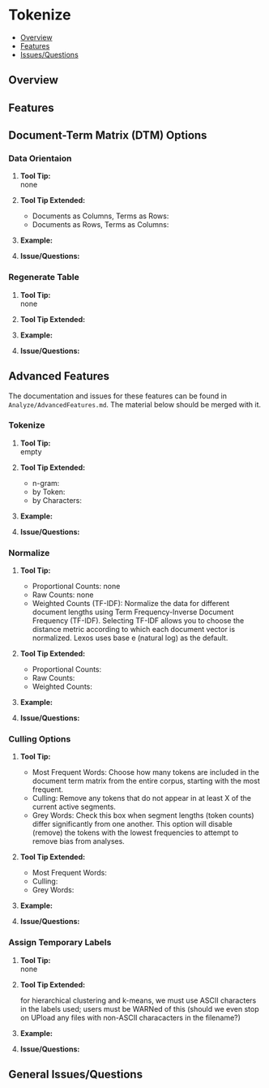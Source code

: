 # Tokenize

* [Overview](#overview)
* [Features](#features)
* [Issues/Questions](#issues)

## <a name='overview'></a> Overview



## <a name='features'></a> Features
## Document-Term Matrix (DTM) Options
### Data Orientaion
1. __Tool Tip:__  
   none
2. __Tool Tip Extended:__  
   * Documents as Columns, Terms as Rows:  
   * Documents as Rows, Terms as Columns:  
3. __Example:__  
   
4. __Issue/Questions:__  
   
   

### Regenerate Table
1. __Tool Tip:__  
   none
2. __Tool Tip Extended:__  
   
3. __Example:__  
   
4. __Issue/Questions:__  
   
## Advanced Features
The documentation and issues for these features can be found in `Analyze/AdvancedFeatures.md`. The material below should be merged with it.
   
### Tokenize
1. __Tool Tip:__  
   empty
2. __Tool Tip Extended:__  
   * n-gram:  
   * by Token:  
   * by Characters:  
3. __Example:__  
   
4. __Issue/Questions:__  
   
   
### Normalize
1. __Tool Tip:__  
   * Proportional Counts: none  
   * Raw Counts: none  
   * Weighted Counts (TF-IDF): Normalize the data for different document lengths using Term Frequency-Inverse Document Frequency (TF-IDF). Selecting TF-IDF allows you to choose the distance metric according to which each document vector is normalized. Lexos uses base e (natural log) as the default.  
2. __Tool Tip Extended:__  
   * Proportional Counts:  
   * Raw Counts:  
   * Weighted Counts:  
3. __Example:__  
   
4. __Issue/Questions:__  
   
   
### Culling Options
1. __Tool Tip:__  
   * Most Frequent Words: Choose how many tokens are included in the document term matrix from the entire corpus, starting with the most frequent.  
   * Culling: Remove any tokens that do not appear in at least X of the current active segments.  
   * Grey Words: Check this box when segment lengths (token counts) differ significantly from one another. This option will disable (remove) the tokens with the lowest frequencies to attempt to remove bias from analyses.  
2. __Tool Tip Extended:__  
   * Most Frequent Words:  
   * Culling:  
   * Grey Words:  
3. __Example:__  
   
4. __Issue/Questions:__  
   
    
### Assign Temporary Labels
1. __Tool Tip:__  
   none
2. __Tool Tip Extended:__  

   for hierarchical clustering and k-means, we must use ASCII characters in the labels used;  users must be WARNed of this (should we even stop on UPload any files with non-ASCII characacters in the filename?)

3. __Example:__  
   
4. __Issue/Questions:__  
   
   
## <a name='issues'></a> General Issues/Questions

